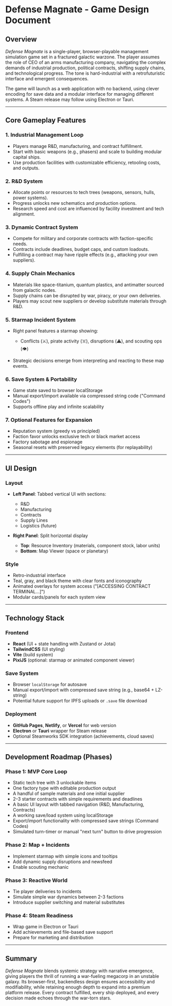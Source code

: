 # Defense Magnate - Game Design Document

## Overview

*Defense Magnate* is a single-player, browser-playable management simulation game set in a fractured galactic warzone. The player assumes the role of CEO of an arms manufacturing company, navigating the complex demands of industrial production, political contracts, shifting supply chains, and technological progress. The tone is hard-industrial with a retrofuturistic interface and emergent consequences.

The game will launch as a web application with no backend, using clever encoding for save data and a modular interface for managing different systems. A Steam release may follow using Electron or Tauri.

---

## Core Gameplay Features

### 1. **Industrial Management Loop**

* Players manage R\&D, manufacturing, and contract fulfillment.
* Start with basic weapons (e.g., phasers) and scale to building modular capital ships.
* Use production facilities with customizable efficiency, retooling costs, and outputs.

### 2. **R\&D System**

* Allocate points or resources to tech trees (weapons, sensors, hulls, power systems).
* Progress unlocks new schematics and production options.
* Research speed and cost are influenced by facility investment and tech alignment.

### 3. **Dynamic Contract System**

* Compete for military and corporate contracts with faction-specific needs.
* Contracts include deadlines, budget caps, and custom loadouts.
* Fulfilling a contract may have ripple effects (e.g., attacking your own suppliers).

### 4. **Supply Chain Mechanics**

* Materials like space-titanium, quantum plastics, and antimatter sourced from galactic nodes.
* Supply chains can be disrupted by war, piracy, or your own deliveries.
* Players may scout new suppliers or develop substitute materials through R\&D.

### 5. **Starmap Incident System**

* Right panel features a starmap showing:

  * Conflicts (⚔️), pirate activity (☠️), disruptions (⚠️), and scouting ops (👁️)
* Strategic decisions emerge from interpreting and reacting to these map events.

### 6. **Save System & Portability**

* Game state saved to browser localStorage
* Manual export/import available via compressed string code ("Command Codes")
* Supports offline play and infinite scalability

### 7. **Optional Features for Expansion**

* Reputation system (greedy vs principled)
* Faction favor unlocks exclusive tech or black market access
* Factory sabotage and espionage
* Seasonal resets with preserved legacy elements (for replayability)

---

## UI Design

### Layout

* **Left Panel**: Tabbed vertical UI with sections:

  * R\&D
  * Manufacturing
  * Contracts
  * Supply Lines
  * Logistics (future)

* **Right Panel**: Split horizontal display

  * **Top**: Resource Inventory (materials, component stock, labor units)
  * **Bottom**: Map Viewer (space or planetary)

### Style

* Retro-industrial interface
* Teal, gray, and black theme with clear fonts and iconography
* Animated overlays for system access ("\[ACCESSING CONTRACT TERMINAL...]")
* Modular cards/panels for each system view

---

## Technology Stack

### Frontend

* **React** (UI + state handling with Zustand or Jotai)
* **TailwindCSS** (UI styling)
* **Vite** (build system)
* **PixiJS** (optional: starmap or animated component viewer)

### Save System

* Browser `localStorage` for autosave
* Manual export/import with compressed save string (e.g., base64 + LZ-string)
* Potential future support for IPFS uploads or `.save` file download

### Deployment

* **GitHub Pages**, **Netlify**, or **Vercel** for web version
* **Electron** or **Tauri** wrapper for Steam release
* Optional Steamworks SDK integration (achievements, cloud saves)

---

## Development Roadmap (Phases)

### Phase 1: MVP Core Loop

* Static tech tree with 3 unlockable items
* One factory type with editable production output
* A handful of sample materials and one initial supplier
* 2–3 starter contracts with simple requirements and deadlines
* A basic UI layout with tabbed navigation (R\&D, Manufacturing, Contracts)
* A working save/load system using localStorage
* Export/import functionality with compressed save strings (Command Codes)
* Simulated turn-timer or manual "next turn" button to drive progression

### Phase 2: Map + Incidents

* Implement starmap with simple icons and tooltips
* Add dynamic supply disruptions and newsfeed
* Enable scouting mechanic

### Phase 3: Reactive World

* Tie player deliveries to incidents
* Simulate simple war dynamics between 2-3 factions
* Introduce supplier switching and material substitutes

### Phase 4: Steam Readiness

* Wrap game in Electron or Tauri
* Add achievements and file-based save support
* Prepare for marketing and distribution

---

## Summary

*Defense Magnate* blends systemic strategy with narrative emergence, giving players the thrill of running a war-fueling megacorp in an unstable galaxy. Its browser-first, backendless design ensures accessibility and modifiability, while retaining enough depth to expand into a premium platform release. Every contract fulfilled, every ship deployed, and every decision made echoes through the war-torn stars.
